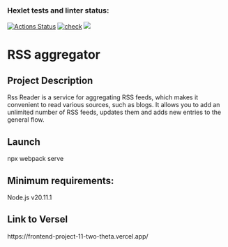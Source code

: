 ### Hexlet tests and linter status:
[![Actions Status](https://github.com/AnPopit/frontend-project-11/actions/workflows/hexlet-check.yml/badge.svg)](https://github.com/AnPopit/frontend-project-11/actions)
[![check](https://github.com/AnPopit/frontend-project-11/actions/workflows/check.yml/badge.svg)](https://github.com/AnPopit/frontend-project-11/actions/workflows/check.yml)
<a href="https://codeclimate.com/github/AnPopit/frontend-project-11/maintainability"><img src="https://api.codeclimate.com/v1/badges/d19b422329a2a9be89ed/maintainability" /></a>
<h1>RSS aggregator</h1>
<h2>Project Description</h2>
<p>Rss Reader is a service for aggregating RSS feeds, which makes it convenient to read various sources, such as blogs. It allows you to add an unlimited number of RSS feeds, updates them and adds new entries to the general flow.</p>
<h2>Launch</h2><p>npx webpack serve</p>
<h2>Minimum requirements:</h2><p>Node.js v20.11.1</p>
<h2>Link to Versel</h2><p>https://frontend-project-11-two-theta.vercel.app/</p>

